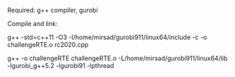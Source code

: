 Required: g++ compiler, gurobi

Compile and link:

g++ -std=c++11 -O3 -I/home/mirsad/gurobi911/linux64/include -c -o challengeRTE.o rc2020.cpp 

g++ -o challengeRTE challengeRTE.o -L/home/mirsad/gurobi911/linux64/lib -lgurobi_g++5.2 -lgurobi91 -lpthread

